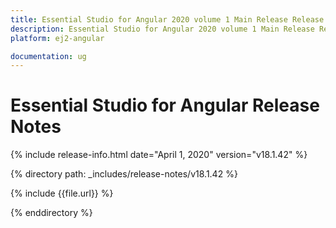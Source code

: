 ```yaml
---
title: Essential Studio for Angular 2020 volume 1 Main Release Release Notes  
description: Essential Studio for Angular 2020 volume 1 Main Release Release Notes  
platform: ej2-angular

documentation: ug
---
```


# Essential Studio for  Angular  Release Notes  

{% include release-info.html date="April 1, 2020"   version="v18.1.42"  %} 

{% directory path: _includes/release-notes/v18.1.42 %}

{% include {{file.url}} %}

{% enddirectory %}
